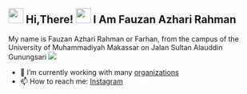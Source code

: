 <h2> <img src="https://user-images.githubusercontent.com/65858180/137293079-2440dbff-e887-4b1d-802c-49d49dcfd664.gif" width="30" /> Hi,There! <img src="https://user-images.githubusercontent.com/65858180/137293369-94c631b6-8a17-4256-927a-070da186734c.gif" width="30" /> I Am Fauzan Azhari Rahman </h2>

My name is Fauzan Azhari Rahman or Farhan, from the campus of the University of Muhammadiyah Makassar on Jalan Sultan Alauddin Gunungsari
<img src="https://png.pngtree.com/thumb_back/fw800/background/20211230/pngtree-allah-muhammad-calligraphy-patterned-background-image_934781.jpg" >


- 🔭 I’m currently working with many [organizations](https://coconut.or.id/contact)
- 📫 How to reach me: [Instagram](https://www.instagram.com/fauzan_azhri/)